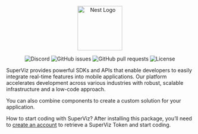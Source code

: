 <p align="center">
  <a href="https://superviz.com/" target="blank"><img src="https://avatars.githubusercontent.com/u/56120553?s=200&v=4" width="120" alt="Nest Logo" /></a>
</p>

<p align="center">
  <img alt="Discord" src="https://img.shields.io/discord/1171797567223378002">
  <img alt="GitHub issues" src="https://img.shields.io/github/issues-raw/superviz/sdk">
  <img alt="GitHub pull requests" src="https://img.shields.io/github/issues-pr/superviz/sdk">
  <img alt="License" src="https://img.shields.io/github/license/superviz/sdk">
</p>

SuperViz provides powerful SDKs and APIs that enable developers to easily integrate real-time features into mobile applications. Our platform accelerates development across various industries with robust, scalable infrastructure and a low-code approach.

You can also combine components to create a custom solution for your application.

How to start coding with SuperViz? After installing this package, you’ll need to [create an account](https://dashboard.superviz.com/) to retrieve a SuperViz Token and start coding.
